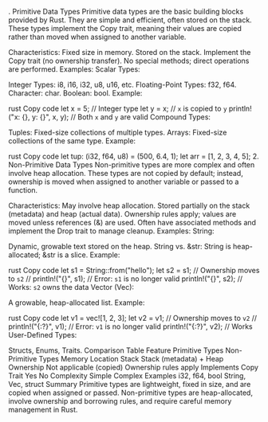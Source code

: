 . Primitive Data Types
Primitive data types are the basic building blocks provided by Rust. They are simple and efficient, often stored on the stack. These types implement the Copy trait, meaning their values are copied rather than moved when assigned to another variable.

Characteristics:
Fixed size in memory.
Stored on the stack.
Implement the Copy trait (no ownership transfer).
No special methods; direct operations are performed.
Examples:
Scalar Types:

Integer Types: i8, i16, i32, u8, u16, etc.
Floating-Point Types: f32, f64.
Character: char.
Boolean: bool.
Example:

rust
Copy code
let x = 5; // Integer type
let y = x; // `x` is copied to `y`
println!("x: {}, y: {}", x, y); // Both `x` and `y` are valid
Compound Types:

Tuples: Fixed-size collections of multiple types.
Arrays: Fixed-size collections of the same type.
Example:

rust
Copy code
let tup: (i32, f64, u8) = (500, 6.4, 1);
let arr = [1, 2, 3, 4, 5]; 2. Non-Primitive Data Types
Non-primitive types are more complex and often involve heap allocation. These types are not copied by default; instead, ownership is moved when assigned to another variable or passed to a function.

Characteristics:
May involve heap allocation.
Stored partially on the stack (metadata) and heap (actual data).
Ownership rules apply; values are moved unless references (&) are used.
Often have associated methods and implement the Drop trait to manage cleanup.
Examples:
String:

Dynamic, growable text stored on the heap.
String vs. &str: String is heap-allocated; &str is a slice.
Example:

rust
Copy code
let s1 = String::from("hello");
let s2 = s1; // Ownership moves to `s2`
// println!("{}", s1); // Error: `s1` is no longer valid
println!("{}", s2); // Works: `s2` owns the data
Vector (Vec<T>):

A growable, heap-allocated list.
Example:

rust
Copy code
let v1 = vec![1, 2, 3];
let v2 = v1; // Ownership moves to `v2`
// println!("{:?}", v1); // Error: `v1` is no longer valid
println!("{:?}", v2); // Works
User-Defined Types:

Structs, Enums, Traits.
Comparison Table
Feature Primitive Types Non-Primitive Types
Memory Location Stack Stack (metadata) + Heap
Ownership Not applicable (copied) Ownership rules apply
Implements Copy Trait Yes No
Complexity Simple Complex
Examples i32, f64, bool String, Vec<T>, struct
Summary
Primitive types are lightweight, fixed in size, and are copied when assigned or passed.
Non-primitive types are heap-allocated, involve ownership and borrowing rules, and require careful memory management in Rust.
